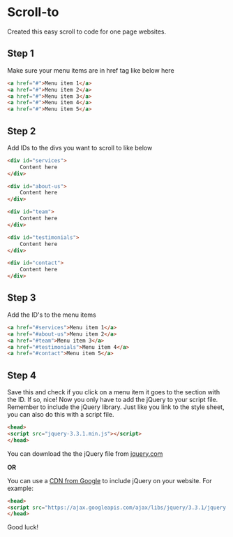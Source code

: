 # Scroll-to
Created this easy scroll to code for one page websites.

## Step 1
Make sure your menu items are in href tag like below here

```html
<a href="#">Menu item 1</a>
<a href="#">Menu item 2</a>
<a href="#">Menu item 3</a>
<a href="#">Menu item 4</a>
<a href="#">Menu item 5</a>
```

## Step 2
Add IDs to the divs you want to scroll to like below

```html
<div id="services">
    Content here
</div>

<div id="about-us">
    Content here
</div>

<div id="team">
    Content here
</div>

<div id="testimonials">
    Content here
</div>

<div id="contact">
    Content here
</div>
```

## Step 3
Add the ID's to the menu items

```html
<a href="#services">Menu item 1</a>
<a href="#about-us">Menu item 2</a>
<a href="#team">Menu item 3</a>
<a href="#testimonials">Menu item 4</a>
<a href="#contact">Menu item 5</a>
```


## Step 4
Save this and check if you click on a menu item it goes to the section with the ID. If so, nice! Now you only have to add the jQuery to your script file.
Remember to include the jQuery library. Just like you link to the style sheet, you can also do this with a script file.

```html
<head>
<script src="jquery-3.3.1.min.js"></script>
</head>
```

You can download the the jQuery file from [jquery.com](http://jquery.com/download/) 

__OR__

You can use a [CDN from Google](https://developers.google.com/speed/libraries/) to include jQuery on your website. For example:

```html
<head>
<script src="https://ajax.googleapis.com/ajax/libs/jquery/3.3.1/jquery.min.js"></script>
</head>
```

Good luck!